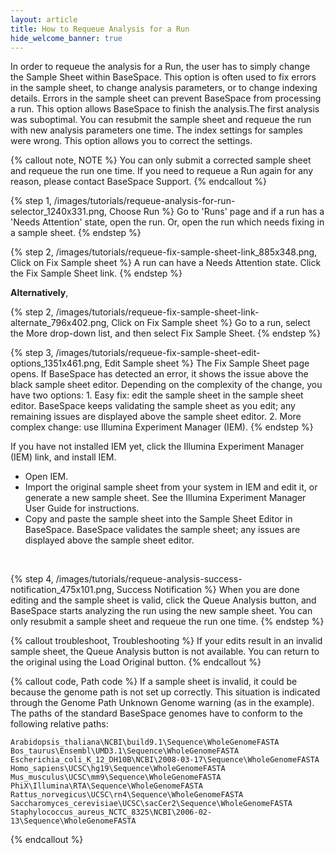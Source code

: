 ```yaml
---
layout: article
title: How to Requeue Analysis for a Run 
hide_welcome_banner: true
---
```


In order to requeue the analysis for a Run, the user has to simply change the Sample Sheet within BaseSpace. This option is often used to fix errors in the sample sheet, to change analysis parameters, or to change indexing details. Errors in the sample sheet can prevent BaseSpace from processing a run. This option allows BaseSpace to finish the analysis.The first analysis was suboptimal. You can resubmit the sample sheet and requeue the run with new analysis parameters one time.	The index settings for samples were wrong. This option allows you to correct the settings.

{% callout note, NOTE %}
You can only submit a corrected sample sheet and requeue the run one time.  If you need to requeue a Run again for any reason, please contact BaseSpace Support.
{% endcallout %}
<br />

{% step 1, /images/tutorials/requeue-analysis-for-run-selector_1240x331.png, Choose Run %}
Go to 'Runs' page and if a run has a 'Needs Attention' state, open the run. Or, open the run which needs fixing in a sample sheet.
{% endstep %}

{% step 2, /images/tutorials/requeue-fix-sample-sheet-link_885x348.png, Click on Fix Sample sheet %}
A run can have a Needs Attention state. Click the Fix Sample Sheet link.
{% endstep %}

**Alternatively**,

{% step 2, /images/tutorials/requeue-fix-sample-sheet-link-alternate_796x402.png, Click on Fix Sample sheet %}
Go to a run, select the More drop-down list, and then select Fix Sample Sheet.
{% endstep %}

{% step 3, /images/tutorials/requeue-fix-sample-sheet-edit-options_1351x461.png, Edit Sample sheet %}
The Fix Sample Sheet page opens. If BaseSpace has detected an error, it shows the issue above the black sample sheet editor. Depending on the complexity of the change, you have two options:
	1. Easy fix: edit the sample sheet in the sample sheet editor. BaseSpace keeps validating the sample sheet as you edit; any remaining issues are displayed above the sample sheet editor.
	2. More complex change: use Illumina Experiment Manager (IEM).
{% endstep %}

If you have not installed IEM yet, click the Illumina Experiment Manager (IEM) link, and install IEM.

- Open IEM.
- Import the original sample sheet from your system in IEM and edit it, or generate a new sample sheet. See the Illumina Experiment Manager User Guide for instructions.
- Copy and paste the sample sheet into the Sample Sheet Editor in BaseSpace.
BaseSpace validates the sample sheet; any issues are displayed above the sample sheet editor.

<br />

{% step 4, /images/tutorials/requeue-analysis-success-notification_475x101.png, Success Notification %}
When you are done editing and the sample sheet is valid, click the Queue Analysis button, and BaseSpace starts analyzing the run using the new sample sheet. You can only resubmit a sample sheet and requeue the run one time.
{% endstep %}

{% callout troubleshoot, Troubleshooting %}
If your edits result in an invalid sample sheet, the Queue Analysis button is not available. You can return to the original using the Load Original button.
{% endcallout %}

{% callout code, Path code %}
If a sample sheet is invalid, it could be because the genome path is not set up correctly. This situation is indicated through the Genome Path Unknown Genome warning (as in the example). The paths of the standard BaseSpace genomes have to conform to the following relative paths:

	Arabidopsis_thaliana\NCBI\build9.1\Sequence\WholeGenomeFASTA
	Bos_taurus\Ensembl\UMD3.1\Sequence\WholeGenomeFASTA
	Escherichia_coli_K_12_DH10B\NCBI\2008-03-17\Sequence\WholeGenomeFASTA
	Homo_sapiens\UCSC\hg19\Sequence\WholeGenomeFASTA
	Mus_musculus\UCSC\mm9\Sequence\WholeGenomeFASTA
	PhiX\Illumina\RTA\Sequence\WholeGenomeFASTA
	Rattus_norvegicus\UCSC\rn4\Sequence\WholeGenomeFASTA
	Saccharomyces_cerevisiae\UCSC\sacCer2\Sequence\WholeGenomeFASTA
	Staphylococcus_aureus_NCTC_8325\NCBI\2006-02-13\Sequence\WholeGenomeFASTA

{% endcallout %}